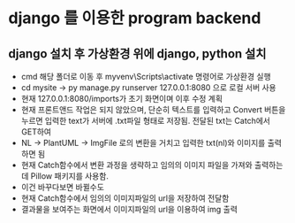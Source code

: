 # django 를 이용한 program backend
## django 설치 후 가상환경 위에 django, python 설치
- cmd 해당 폴더로 이동 후 myvenv\Scripts\activate 명령어로 가상환경 실행
- cd mysite -> py manage.py runserver 127.0.0.1:8080 으로 로컬 서버 사용
- 현재 127.0.0.1:8080/imports가 초기 화면이며 이후 수정 계획
- 현재 프론트앤드 작업은 되지 않았으며, 단순히 텍스트를 입력하고 Convert 버튼을 누르면 입력한 text가 서버에 .txt파일 형태로 저장됨. 전달된 txt는 Catch에서 GET하여 
- NL -> PlantUML -> ImgFile 로의 변환을 거치고 입력한 txt(nl)와 이미지를 출력하면 됨 
- 현재 Catch함수에서 변환 과정을 생략하고 임의의 이미지 파일을 가져와 출력하는데 Pillow 패키지를 사용함.
- 이건 바꾸다보면 바뀔수도
- 현재 Catch함수에서 임의의 이미지파일의 url을 저장하여 전달함
- 결과물을 보여주는 화면에서 이미지파일의 url을 이용하여 img 출력
